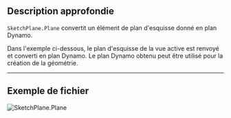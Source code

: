 ## Description approfondie
`SketchPlane.Plane` convertit un élément de plan d'esquisse donné en plan Dynamo.

Dans l'exemple ci-dessous, le plan d'esquisse de la vue active est renvoyé et converti en plan Dynamo. Le plan Dynamo obtenu peut être utilisé pour la création de la géométrie.
___
## Exemple de fichier

![SketchPlane.Plane](./Revit.Elements.SketchPlane.Plane_img.jpg)
